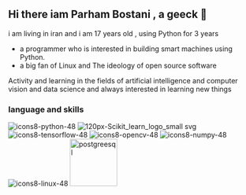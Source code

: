 ## Hi there iam Parham Bostani , a geeck 👋

i am living in iran and i am 17 years old , using Python for 3 years


- a programmer  who is interested in building smart machines using Python.
- a big fan of Linux and The ideology of open source software


Activity and learning in the fields of artificial intelligence and computer vision and data science and always interested in learning new things



### language and skills

![icons8-python-48](https://github.com/parhambt/parhambt/assets/124530126/1cbb1e94-d524-4cfa-b036-dee2cfb26ffb)     ![120px-Scikit_learn_logo_small svg](https://github.com/parhambt/parhambt/assets/124530126/133dde52-9615-4b73-ba8e-cc3ccd86912a)   ![icons8-tensorflow-48](https://github.com/parhambt/parhambt/assets/124530126/feb527eb-96c1-4fe9-9e32-04df267d6a7a)  ![icons8-opencv-48](https://github.com/parhambt/parhambt/assets/124530126/c904ea84-5fd7-4b03-a359-f7410d0c4d41)  ![icons8-numpy-48](https://github.com/parhambt/parhambt/assets/124530126/cb262607-c62e-4aae-853c-04d9d4754fb6)    ![icons8-linux-48](https://github.com/parhambt/parhambt/assets/124530126/8aa2fc77-50a8-492b-972d-c11f04dfb387)
<img width="96" height="96" src="https://img.icons8.com/color/96/postgreesql.png" alt="postgreesql"/>







